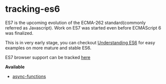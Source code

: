 # tracking-es6
ES7 is the upcoming evolution of the ECMA-262 standard(commonly referred as Javascript). Work on ES7 was started even before ECMAScript 6 was finalized.

This is in very early stage, you can checkout [Understanding ES6](https://github.com/sgaurav/understanding-es6) for easy examples on more mature and stable ES6.

ES7 browser support can be tracked [here](http://kangax.github.io/compat-table/esnext/)

__Available__

* [async-functions](./async.js)